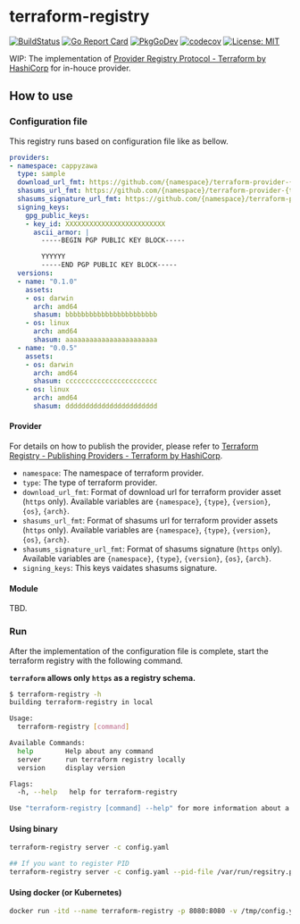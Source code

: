 # terraform-registry

[![BuildStatus](https://github.com/cappyzawa/terraform-registry/workflows/CI/badge.svg)](https://github.com/cappyzawa/terraform-registry/actions?query=workflow%3ACI)
[![Go Report Card](https://goreportcard.com/badge/github.com/cappyzawa/terraform-registry)](https://goreportcard.com/report/github.com/cappyzawa/terraform-registry)
[![PkgGoDev](https://pkg.go.dev/badge/github.com/cappyzawa/terraform-registry)](https://pkg.go.dev/github.com/cappyzawa/terraform-registry)
[![codecov](https://codecov.io/gh/cappyzawa/terraform-registry/branch/main/graph/badge.svg)](https://codecov.io/gh/cappyzawa/terraform-registry)
[![License: MIT](https://img.shields.io/badge/License-MIT-yellow.svg)](https://github.com/cappyzawa/terraform-registry/blob/main/LICENSE)

WIP: The implementation of [Provider Registry Protocol \- Terraform by HashiCorp](https://www.terraform.io/docs/internals/provider-registry-protocol.html) for in-houce provider.

## How to use

### Configuration file

This registry runs based on configuration file like as bellow.

```yaml
providers:
- namespace: cappyzawa
  type: sample 
  download_url_fmt: https://github.com/{namespace}/terraform-provider-{type}/releases/download/v{version}/terraform-provider-{type}_{version}_{os}_{arch}.zip
  shasums_url_fmt: https://github.com/{namespace}/terraform-provider-{type}/releases/download/v{version}/terraform-provider-{type}_{version}_SHA256SUMS
  shasums_signature_url_fmt: https://github.com/{namespace}/terraform-provider-{type}/releases/download/v{version}/terraform-provider-{type}_{version}_SHA256SUMS.sig
  signing_keys:
    gpg_public_keys:
    - key_id: XXXXXXXXXXXXXXXXXXXXXXXXX
      ascii_armor: |
        -----BEGIN PGP PUBLIC KEY BLOCK-----

        YYYYYY
        -----END PGP PUBLIC KEY BLOCK-----
  versions:
  - name: "0.1.0"
    assets:
    - os: darwin
      arch: amd64
      shasum: bbbbbbbbbbbbbbbbbbbbbbb
    - os: linux
      arch: amd64
      shasum: aaaaaaaaaaaaaaaaaaaaaaa
  - name: "0.0.5"
    assets:
    - os: darwin
      arch: amd64
      shasum: ccccccccccccccccccccccc
    - os: linux
      arch: amd64
      shasum: ddddddddddddddddddddddd
```

#### Provider

For details on how to publish the provider, please refer to [Terraform Registry \- Publishing Providers \- Terraform by HashiCorp](https://www.terraform.io/docs/registry/providers/publishing.html).

* `namespace`: The namespace of terraform provider.
* `type`: The type of terraform provider.
* `download_url_fmt`: Format of download url for terraform provider asset (`https` only). Available variables are `{namespace}`, `{type}`, `{version}`, `{os}`, `{arch}`.
* `shasums_url_fmt`: Format of shasums url for terraform provider assets (`https` only). Available variables are `{namespace}`, `{type}`, `{version}`, `{os}`, `{arch}`.
* `shasums_signature_url_fmt`: Format of shasums signature (`https` only). Available variables are `{namespace}`, `{type}`, `{version}`, `{os}`, `{arch}`.
* `signing_keys`: This keys vaidates shasums signature.

#### Module
TBD.

### Run

After the implementation of the configuration file is complete, start the terraform registry with the following command.

**`terraform` allows only `https` as a registry schema.**

```bash
$ terraform-registry -h
building terraform-registry in local

Usage:
  terraform-registry [command]

Available Commands:
  help        Help about any command
  server      run terraform registry locally
  version     display version

Flags:
  -h, --help   help for terraform-registry

Use "terraform-registry [command] --help" for more information about a command.
```

#### Using binary

```bash
terraform-registry server -c config.yaml

## If you want to register PID
terraform-registry server -c config.yaml --pid-file /var/run/regsitry.pid
```

#### Using docker (or Kubernetes)

```bash
docker run -itd --name terraform-registry -p 8080:8080 -v /tmp/config.yaml:/tmp/config.yaml ghcr.io/cappyzawa/terraform-registry -c /tmp/config.yaml
```
